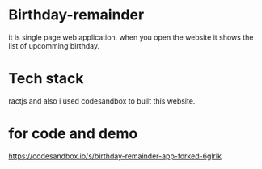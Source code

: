 # Birthday-remainder

it is single page web application.
when you open the website it shows the list of upcomming birthday.

# Tech stack
ractjs 
and also i used codesandbox to built this website.

# for code and demo
https://codesandbox.io/s/birthday-remainder-app-forked-6glrlk
